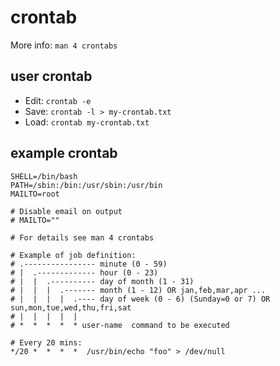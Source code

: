 # crontab

More info: `man 4 crontabs`


## user crontab

* Edit: `crontab -e`
* Save: `crontab -l > my-crontab.txt`
* Load: `crontab my-crontab.txt`


## example crontab

```
SHELL=/bin/bash
PATH=/sbin:/bin:/usr/sbin:/usr/bin
MAILTO=root

# Disable email on output
# MAILTO=""

# For details see man 4 crontabs

# Example of job definition:
# .---------------- minute (0 - 59)
# |  .------------- hour (0 - 23)
# |  |  .---------- day of month (1 - 31)
# |  |  |  .------- month (1 - 12) OR jan,feb,mar,apr ...
# |  |  |  |  .---- day of week (0 - 6) (Sunday=0 or 7) OR sun,mon,tue,wed,thu,fri,sat
# |  |  |  |  |
# *  *  *  *  * user-name  command to be executed

# Every 20 mins:
*/20 *  *  *  *  /usr/bin/echo "foo" > /dev/null

```

